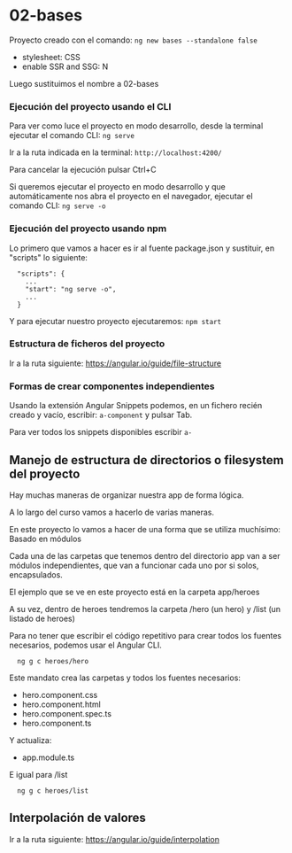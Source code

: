 # 02-bases

Proyecto creado con el comando: `ng new bases --standalone false`

- stylesheet: CSS
- enable SSR and SSG: N

Luego sustituimos el nombre a 02-bases

### Ejecución del proyecto usando el CLI

Para ver como luce el proyecto en modo desarrollo, desde la terminal ejecutar el comando CLI: `ng serve`

Ir a la ruta indicada en la terminal: `http://localhost:4200/`

Para cancelar la ejecución pulsar Ctrl+C

Si queremos ejecutar el proyecto en modo desarrollo y que automáticamente nos abra el proyecto en el navegador, ejecutar el comando CLI: `ng serve -o`

### Ejecución del proyecto usando npm

Lo primero que vamos a hacer es ir al fuente package.json y sustituir, en "scripts" lo siguiente:

```
  "scripts": {
    ...
    "start": "ng serve -o",
    ...
  }
```

Y para ejecutar nuestro proyecto ejecutaremos: `npm start`

### Estructura de ficheros del proyecto

Ir a la ruta siguiente: https://angular.io/guide/file-structure

### Formas de crear componentes independientes

Usando la extensión Angular Snippets podemos, en un fichero recién creado y vacío, escribir: `a-component` y pulsar Tab.

Para ver todos los snippets disponibles escribir `a-`

## Manejo de estructura de directorios o filesystem del proyecto

Hay muchas maneras de organizar nuestra app de forma lógica.

A lo largo del curso vamos a hacerlo de varias maneras.

En este proyecto lo vamos a hacer de una forma que se utiliza muchísimo: Basado en módulos

Cada una de las carpetas que tenemos dentro del directorio app van a ser módulos independientes, que van a funcionar cada uno por si solos, encapsulados.

El ejemplo que se ve en este proyecto está en la carpeta app/heroes

A su vez, dentro de heroes tendremos la carpeta /hero (un hero) y /list (un listado de heroes)

Para no tener que escribir el código repetitivo para crear todos los fuentes necesarios, podemos usar el Angular CLI.

```
  ng g c heroes/hero
```

Este mandato crea las carpetas y todos los fuentes necesarios:

- hero.component.css
- hero.component.html
- hero.component.spec.ts
- hero.component.ts

Y actualiza:

- app.module.ts

E igual para /list

```
  ng g c heroes/list
```

## Interpolación de valores

Ir a la ruta siguiente: https://angular.io/guide/interpolation
